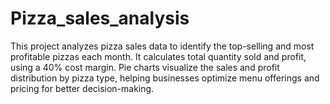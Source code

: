 # Pizza_sales_analysis
This project analyzes pizza sales data to identify the top-selling and most profitable pizzas each month. It calculates total quantity sold and profit, using a 40% cost margin. Pie charts visualize the sales and profit distribution by pizza type, helping businesses optimize menu offerings and pricing for better decision-making.
